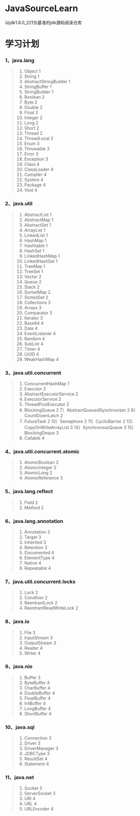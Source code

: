 # JavaSourceLearn
以jdk1.8.0_221为基准的jdk源码阅读仓库

# 学习计划
### 1、java.lang
> 1) Object 1
> 2) String 1
> 3) AbstractStringBuilder 1
> 4) StringBuffer 1
> 5) StringBuilder 1
> 6) Boolean 2
> 7) Byte 2
> 8) Double 2
> 9) Float 2
> 10) Integer 2
> 11) Long 2
> 12) Short 2
> 13) Thread 2
> 14) ThreadLocal 2
> 15) Enum 3
> 16) Throwable 3
> 17) Error 3
> 18) Exception 3
> 19) Class 4
> 20) ClassLoader 4
> 21) Compiler 4
> 22) System 4
> 23) Package 4
> 24) Void 4

### 2、java.util

> 1) AbstractList 1
> 2) AbstractMap 1
> 3) AbstractSet 1
> 4) ArrayList 1
> 5) LinkedList 1
> 6) HashMap 1
> 7) Hashtable 1
> 8) HashSet 1
> 9) LinkedHashMap 1
> 10) LinkedHashSet 1
> 11) TreeMap 1
> 12) TreeSet 1
> 13) Vector 2
> 14) Queue 2
> 15) Stack 2
> 16) SortedMap 2
> 17) SortedSet 2
> 18) Collections 3
> 19) Arrays 3
> 20) Comparator 3
> 21) Iterator 3
> 22) Base64 4
> 23) Date 4
> 24) EventListener 4
> 25) Random 4
> 26) SubList 4
> 27) Timer 4
> 28) UUID 4
> 29) WeakHashMap 4

### 3、java.util.concurrent

> 1) ConcurrentHashMap 1
> 2) Executor 2
> 3) AbstractExecutorService 2
> 4) ExecutorService 2
> 5) ThreadPoolExecutor 2
> 6) BlockingQueue 2
> 7）AbstractQueuedSynchronizer 2
> 8）CountDownLatch 2
> 9) FutureTask 2
> 10）Semaphore 2
> 11）CyclicBarrier 2
> 13）CopyOnWriteArrayList 3
> 14）SynchronousQueue 3
> 15）BlockingDeque 3
> 16) Callable 4

### 4、java.util.concurrent.atomic

> 1) AtomicBoolean 2
> 2) AtomicInteger 2
> 3) AtomicLong 2
> 4) AtomicReference 3

### 5、java.lang.reflect

> 1) Field 2
> 2) Method 2

### 6、java.lang.annotation

> 1) Annotation 3
> 2) Target 3
> 3) Inherited 3
> 4) Retention 3
> 5) Documented 4
> 6) ElementType 4
> 7) Native 4
> 8) Repeatable 4

### 7、java.util.concurrent.locks

> 1) Lock 2
> 2) Condition 2
> 3) ReentrantLock 2
> 4) ReentrantReadWriteLock 2

### 8、java.io

> 1) File 3
> 2) InputStream   3
> 3) OutputStream  3
> 4) Reader  4
> 5) Writer  4

### 9、java.nio

> 1) Buffer 3
> 2) ByteBuffer 4
> 3) CharBuffer 4
> 4) DoubleBuffer 4
> 5) FloatBuffer 4
> 6) IntBuffer 4
> 7) LongBuffer 4
> 8) ShortBuffer 4

### 10、java.sql

> 1) Connection 3
> 2) Driver 3
> 3) DriverManager 3
> 4) JDBCType 3
> 5) ResultSet 4
> 6) Statement 4

### 11、java.net

> 1) Socket 3
> 2) ServerSocket 3
> 3) URI 4
> 4) URL 4
> 5) URLEncoder 4

